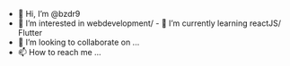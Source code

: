 - 👋 Hi, I’m @bzdr9
- 👀 I’m interested in webdevelopment/ - 
🌱 I’m currently learning reactJS/ Flutter
- 💞️ I’m looking to collaborate on ...
- 📫 How to reach me ...

<!---
bzdr9/bzdr9 is a ✨ special ✨ repository because its `README.md` (this file) appears on your GitHub profile.
You can click the Preview link to take a look at your changes.
--->
